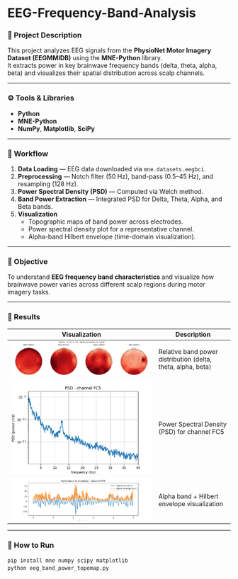 # EEG-Frequency-Band-Analysis

### 🧠 Project Description
This project analyzes EEG signals from the **PhysioNet Motor Imagery Dataset (EEGMMIDB)** using the **MNE-Python** library.  
It extracts power in key brainwave frequency bands (delta, theta, alpha, beta) and visualizes their spatial distribution across scalp channels.

---

### ⚙️ Tools & Libraries
- **Python**
- **MNE-Python**
- **NumPy**, **Matplotlib**, **SciPy**

---

### 🧩 Workflow
1. **Data Loading** — EEG data downloaded via `mne.datasets.eegbci`.
2. **Preprocessing** — Notch filter (50 Hz), band-pass (0.5–45 Hz), and resampling (128 Hz).
3. **Power Spectral Density (PSD)** — Computed via Welch method.
4. **Band Power Extraction** — Integrated PSD for Delta, Theta, Alpha, and Beta bands.
5. **Visualization**
   - Topographic maps of band power across electrodes.
   - Power spectral density plot for a representative channel.
   - Alpha-band Hilbert envelope (time-domain visualization).

---

### 🎯 Objective
To understand **EEG frequency band characteristics** and visualize how brainwave power varies across different scalp regions during motor imagery tasks.

---

### 🧾 Results
| Visualization | Description |
|----------------|--------------|
| ![Topomap](https://github.com/radhikadwivedi471/EEG-Frequency-Band-Analysis/raw/main/output/topomap.png) | Relative band power distribution (delta, theta, alpha, beta) |
| ![PSD](https://github.com/radhikadwivedi471/EEG-Frequency-Band-Analysis/raw/main/output/psd_fc5.png) | Power Spectral Density (PSD) for channel FC5 |
| ![Alpha Envelope](https://github.com/radhikadwivedi471/EEG-Frequency-Band-Analysis/raw/main/output/alpha_envelope.png) | Alpha band + Hilbert envelope visualization |

---

### 🚀 How to Run
```bash
pip install mne numpy scipy matplotlib
python eeg_band_power_topomap.py
